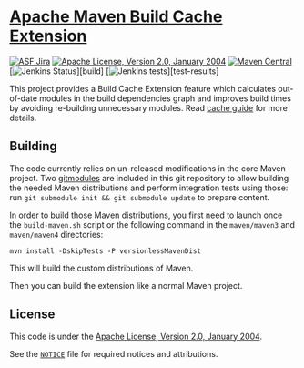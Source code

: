 <!---
 Licensed to the Apache Software Foundation (ASF) under one or more
 contributor license agreements.  See the NOTICE file distributed with
 this work for additional information regarding copyright ownership.
 The ASF licenses this file to You under the Apache License, Version 2.0
 (the "License"); you may not use this file except in compliance with
 the License.  You may obtain a copy of the License at

      http://www.apache.org/licenses/LICENSE-2.0

 Unless required by applicable law or agreed to in writing, software
 distributed under the License is distributed on an "AS IS" BASIS,
 WITHOUT WARRANTIES OR CONDITIONS OF ANY KIND, either express or implied.
 See the License for the specific language governing permissions and
 limitations under the License.
-->
[Apache Maven Build Cache Extension](https://maven.apache.org/extensions/maven-build-cache-extension/)
==================================

[![ASF Jira](https://img.shields.io/endpoint?url=https%3A%2F%2Fmaven.apache.org%2Fbadges%2Fasf_jira-MBUILDCACHE.json)][jira]
[![Apache License, Version 2.0, January 2004](https://img.shields.io/github/license/apache/maven.svg?label=License)][license]
[![Maven Central](https://img.shields.io/maven-central/v/org.apache.maven.extensions/maven-build-cache-extension.svg?label=Maven%20Central)](https://search.maven.org/artifact/org.apache.maven.extensions/maven-build-cache-extension)
[![Jenkins Status](https://img.shields.io/jenkins/s/https/ci-maven.apache.org/job/Maven/job/maven-box/job/maven-build-cache-extension/job/master.svg?)][build]
[![Jenkins tests](https://img.shields.io/jenkins/t/https/ci-maven.apache.org/job/Maven/job/maven-box/job/maven-build-cache-extension/job/master.svg?)][test-results]

This project provides a Build Cache Extension feature which calculates out-of-date modules in the build dependencies graph and improves build times by avoiding re-building unnecessary modules.
Read [cache guide](https://maven.apache.org/extensions/maven-build-cache-extension/cache.html) for more details.

Building
--------
The code currently relies on un-released modifications in the core Maven project.  Two [gitmodules](https://git-scm.com/book/en/v2/Git-Tools-Submodules) are included in this git repository to allow building the needed Maven distributions and perform integration tests using those: run `git submodule init && git submodule update` to prepare content.

In order to build those Maven distributions, you first need to launch once the `build-maven.sh` script or the following command in the `maven/maven3` and `maven/maven4` directories:
```
mvn install -DskipTests -P versionlessMavenDist
```
This will build the custom distributions of Maven.

Then you can build the extension like a normal Maven project.

License
-------
This code is under the [Apache License, Version 2.0, January 2004][license].

See the [`NOTICE`](./NOTICE) file for required notices and attributions.

[home]: https://maven.apache.org/extensions/maven-build-cache-extension/
[jira]: https://issues.apache.org/jira/projects/MBUILDCACHE/
[license]: https://www.apache.org/licenses/LICENSE-2.0
[build]: https://ci-maven.apache.org/job/Maven/job/maven-box/job/maven-build-cache-extension/job/master/
[test-results]: https://ci-maven.apache.org/job/Maven/job/maven-box/job/maven/job/maven-build-cache-extension/lastCompletedBuild/testReport/
[build-status]: https://img.shields.io/jenkins/s/https/ci-maven.apache.org/job/Maven/job/maven-box/job/maven-build-cache-extension/job/master.svg
[build-tests]: https://img.shields.io/jenkins/t/https/ci-maven.apache.org/job/Maven/job/maven-box/job/maven-build-cache-extension/job/master.svg
